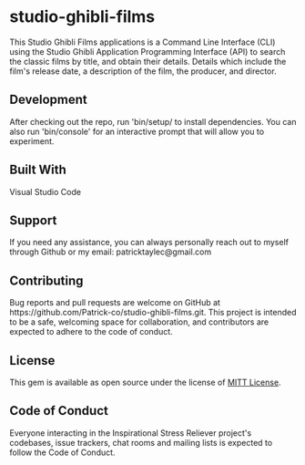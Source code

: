 # studio-ghibli-films
This Studio Ghibli Films applications is a Command Line Interface (CLI) using the Studio Ghibli Application Programming Interface (API) to search the classic films by title, and  obtain their details. Details which include the film's release date, a description of the film, the producer, and director.

<h2>Development</h2>
After checking out the repo, run 'bin/setup/ to install dependencies. You can also run 'bin/console' for an interactive prompt that will allow you to experiment.

<h2>Built With</h2>
Visual Studio Code

<h2>Support</h2>
If you need any assistance, you can always personally reach out to myself through Github or my email: patricktaylec@gmail.com 

<h2>Contributing</h2>
Bug reports and pull requests are welcome on GitHub at https://github.com/Patrick-co/studio-ghibli-films.git. This project is intended to be a safe, welcoming space for collaboration, and contributors are expected to adhere to the code of conduct.

<h2>License</h2>
This gem is available as open source under the license of <a href="https://opensource.org/licenses/MIT">MITT License</a>.

<h2>Code of Conduct</h2>
Everyone interacting in the Inspirational Stress Reliever project's codebases, issue trackers, chat rooms and mailing lists is expected to follow the Code of Conduct.
